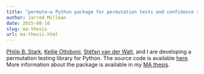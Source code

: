 ```yaml
---
title: "permute—a Python package for permutation tests and confidence sets"
author: Jarrod Millman
date: 2015-08-16
slug: ma-thesis
url: ma-thesis.html
---
```


[Philip B. Stark](http://www.stat.berkeley.edu/~stark), [Kellie Ottoboni](http://www.stat.berkeley.edu/~kellieotto),
[Stéfan van der Walt](http://mentat.za.net), and I are developing a permutation
testing library for Python. The source code is available
[here](https://github.com/statlab/permute). More information about the package
is available in my [MA
thesis](http://www.jarrodmillman.com/publications/millman2015thesis.pdf).
